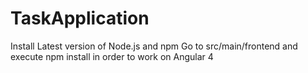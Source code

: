 # TaskApplication
Install Latest version of Node.js and npm
Go to src/main/frontend and execute npm install in order to work on Angular 4
